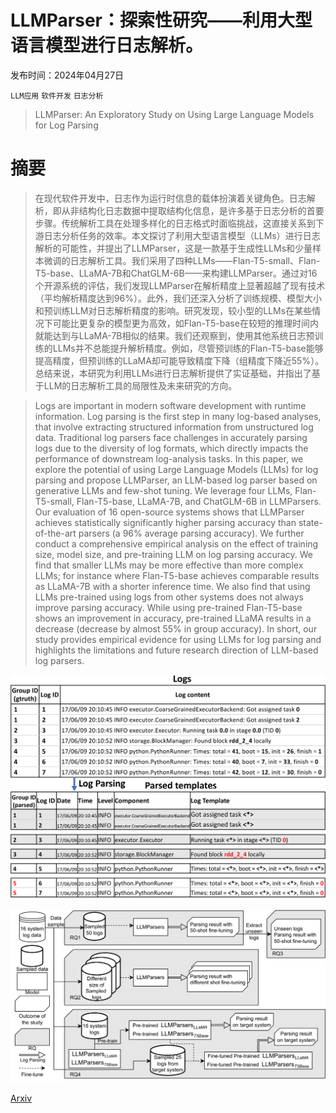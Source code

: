 # LLMParser：探索性研究——利用大型语言模型进行日志解析。

发布时间：2024年04月27日

`LLM应用` `软件开发` `日志分析`

> LLMParser: An Exploratory Study on Using Large Language Models for Log Parsing

# 摘要

> 在现代软件开发中，日志作为运行时信息的载体扮演着关键角色。日志解析，即从非结构化日志数据中提取结构化信息，是许多基于日志分析的首要步骤。传统解析工具在处理多样化的日志格式时面临挑战，这直接关系到下游日志分析任务的效率。本文探讨了利用大型语言模型（LLMs）进行日志解析的可能性，并提出了LLMParser，这是一款基于生成性LLMs和少量样本微调的日志解析工具。我们采用了四种LLMs——Flan-T5-small、Flan-T5-base、LLaMA-7B和ChatGLM-6B——来构建LLMParser。通过对16个开源系统的评估，我们发现LLMParser在解析精度上显著超越了现有技术（平均解析精度达到96%）。此外，我们还深入分析了训练规模、模型大小和预训练LLM对日志解析精度的影响。研究发现，较小型的LLMs在某些情况下可能比更复杂的模型更为高效，如Flan-T5-base在较短的推理时间内就能达到与LLaMA-7B相似的结果。我们还观察到，使用其他系统日志预训练的LLMs并不总能提升解析精度。例如，尽管预训练的Flan-T5-base能够提高精度，但预训练的LLaMA却可能导致精度下降（组精度下降近55%）。总结来说，本研究为利用LLMs进行日志解析提供了实证基础，并指出了基于LLM的日志解析工具的局限性及未来研究的方向。

> Logs are important in modern software development with runtime information. Log parsing is the first step in many log-based analyses, that involve extracting structured information from unstructured log data. Traditional log parsers face challenges in accurately parsing logs due to the diversity of log formats, which directly impacts the performance of downstream log-analysis tasks. In this paper, we explore the potential of using Large Language Models (LLMs) for log parsing and propose LLMParser, an LLM-based log parser based on generative LLMs and few-shot tuning. We leverage four LLMs, Flan-T5-small, Flan-T5-base, LLaMA-7B, and ChatGLM-6B in LLMParsers. Our evaluation of 16 open-source systems shows that LLMParser achieves statistically significantly higher parsing accuracy than state-of-the-art parsers (a 96% average parsing accuracy). We further conduct a comprehensive empirical analysis on the effect of training size, model size, and pre-training LLM on log parsing accuracy. We find that smaller LLMs may be more effective than more complex LLMs; for instance where Flan-T5-base achieves comparable results as LLaMA-7B with a shorter inference time. We also find that using LLMs pre-trained using logs from other systems does not always improve parsing accuracy. While using pre-trained Flan-T5-base shows an improvement in accuracy, pre-trained LLaMA results in a decrease (decrease by almost 55% in group accuracy). In short, our study provides empirical evidence for using LLMs for log parsing and highlights the limitations and future research direction of LLM-based log parsers.

![LLMParser：探索性研究——利用大型语言模型进行日志解析。](../../../paper_images/2404.18001/x1.png)

![LLMParser：探索性研究——利用大型语言模型进行日志解析。](../../../paper_images/2404.18001/x2.png)

[Arxiv](https://arxiv.org/abs/2404.18001)